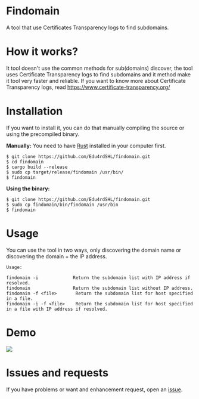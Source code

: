 # Findomain
A tool that use Certificates Transparency logs to find subdomains.

# How it works?
It tool doesn't use the common methods for sub(domains) discover, the tool uses Certificate Transparency logs to find subdomains and it method make it tool very faster and reliable. If you want to know more about Certificate Transparency logs, read https://www.certificate-transparency.org/

# Installation
If you want to install it, you can do that manually compiling the source or using the precompiled binary.

**Manually:**
You need to have [Rust](https://www.rust-lang.org/) installed in your computer first.

```
$ git clone https://github.com/Edu4rdSHL/findomain.git
$ cd findomain
$ cargo build --release
$ sudo cp target/release/findomain /usr/bin/
$ findomain
```

**Using the binary:**

```
$ git clone https://github.com/Edu4rdSHL/findomain.git
$ sudo cp findomain/bin/findomain /usr/bin
$ findomain
```

# Usage

You can use the tool in two ways, only discovering the domain name or discovering the domain + the IP address.

```
Usage:

findomain -i             Return the subdomain list with IP address if resolved.
findomain                Return the subdomain list without IP address.
findomain -f <file>       Return the subdomain list for host specified in a file.
findomain -i -f <file>    Return the subdomain list for host specified in a file with IP address if resolved.
```
# Demo
<a href="https://asciinema.org/a/k5KdfXZ62db9xgPF9p619FYGa" target="_blank"><img src="https://asciinema.org/a/k5KdfXZ62db9xgPF9p619FYGa.svg" /></a>

# Issues and requests
If you have problems or want and enhancement request, open an [issue](https://github.com/Edu4rdSHL/findomain/issues).

